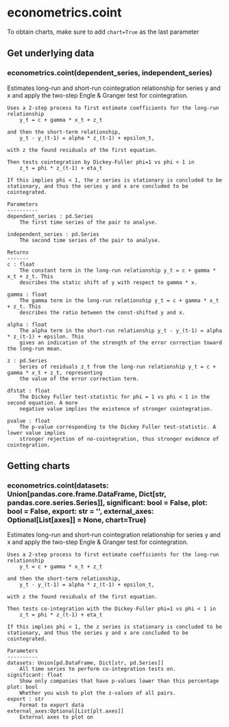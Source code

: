 # econometrics.coint

To obtain charts, make sure to add `chart=True` as the last parameter

## Get underlying data 
### econometrics.coint(dependent_series, independent_series)

Estimates long-run and short-run cointegration relationship for series y and x and apply
    the two-step Engle & Granger test for cointegration.

    Uses a 2-step process to first estimate coefficients for the long-run relationship
        y_t = c + gamma * x_t + z_t

    and then the short-term relationship,
        y_t - y_(t-1) = alpha * z_(t-1) + epsilon_t,

    with z the found residuals of the first equation.

    Then tests cointegration by Dickey-Fuller phi=1 vs phi < 1 in
        z_t = phi * z_(t-1) + eta_t

    If this implies phi < 1, the z series is stationary is concluded to be
    stationary, and thus the series y and x are concluded to be cointegrated.

    Parameters
    ----------
    dependent_series : pd.Series
        The first time series of the pair to analyse.

    independent_series : pd.Series
        The second time series of the pair to analyse.

    Returns
    -------
    c : float
        The constant term in the long-run relationship y_t = c + gamma * x_t + z_t. This
        describes the static shift of y with respect to gamma * x.

    gamma : float
        The gamma term in the long-run relationship y_t = c + gamma * x_t + z_t. This
        describes the ratio between the const-shifted y and x.

    alpha : float
        The alpha term in the short-run relationship y_t - y_(t-1) = alpha * z_(t-1) + epsilon. This
        gives an indication of the strength of the error correction toward the long-run mean.

    z : pd.Series
        Series of residuals z_t from the long-run relationship y_t = c + gamma * x_t + z_t, representing
        the value of the error correction term.

    dfstat : float
        The Dickey Fuller test-statistic for phi = 1 vs phi < 1 in the second equation. A more
        negative value implies the existence of stronger cointegration.

    pvalue : float
        The p-value corresponding to the Dickey Fuller test-statistic. A lower value implies
        stronger rejection of no-cointegration, thus stronger evidence of cointegration.


## Getting charts 
### econometrics.coint(datasets: Union[pandas.core.frame.DataFrame, Dict[str, pandas.core.series.Series]], significant: bool = False, plot: bool = False, export: str = '', external_axes: Optional[List[axes]] = None, chart=True)

Estimates long-run and short-run cointegration relationship for series y and x and apply
    the two-step Engle & Granger test for cointegration.

    Uses a 2-step process to first estimate coefficients for the long-run relationship
        y_t = c + gamma * x_t + z_t

    and then the short-term relationship,
        y_t - y_(t-1) = alpha * z_(t-1) + epsilon_t,

    with z the found residuals of the first equation.

    Then tests co-integration with the Dickey-Fuller phi=1 vs phi < 1 in
        z_t = phi * z_(t-1) + eta_t

    If this implies phi < 1, the z series is stationary is concluded to be
    stationary, and thus the series y and x are concluded to be cointegrated.

    Parameters
    ----------
    datasets: Union[pd.DataFrame, Dict[str, pd.Series]]
        All time series to perform co-integration tests on.
    significant: float
        Show only companies that have p-values lower than this percentage
    plot: bool
        Whether you wish to plot the z-values of all pairs.
    export : str
        Format to export data
    external_axes:Optional[List[plt.axes]]
        External axes to plot on
